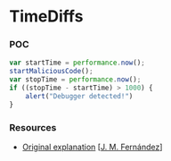 # TimeDiffs

### POC

```javascript
var startTime = performance.now();
startMaliciousCode();
var stopTime = performance.now();
if ((stopTime - startTime) > 1000) {
    alert("Debugger detected!")
}
```
### Resources

- [Original explanation](https://x-c3ll.github.io/posts/javascript-antidebugging/#0x03-differences-of-time) [[J. M. Fernández](https://x-c3ll.github.io)]
